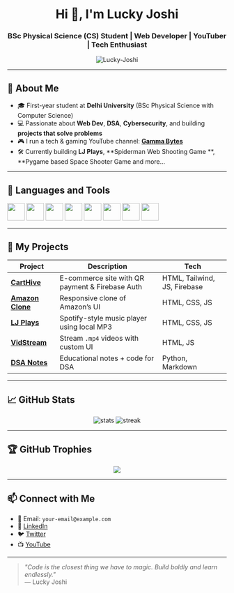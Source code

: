 <!-- GitHub Profile README for Lucky Joshi -->

<h1 align="center">Hi 👋, I'm Lucky Joshi</h1>
<h3 align="center">BSc Physical Science (CS) Student | Web Developer | YouTuber | Tech Enthusiast</h3>

<p align="center">
  <img src="https://komarev.com/ghpvc/?username=Lucky-Joshi&label=Profile%20views&color=0e75b6&style=flat" alt="Lucky-Joshi" />
</p>

---

## 🧠 About Me

- 🎓 First-year student at **Delhi University** (BSc Physical Science with Computer Science)
- 💻 Passionate about **Web Dev**, **DSA**, **Cybersecurity**, and building **projects that solve problems**
- 🎮 I run a tech & gaming YouTube channel: [**Gamma Bytes**](https://youtube.com/@gammabytesofficial?si=1lW8MVveLeGcmcla)
- 🛠️ Currently building **LJ Plays**, **Spiderman Web Shooting Game **, **Pygame based Space Shooter Game and more...

---

## 🧰 Languages and Tools

<p align="left">
  <img src="https://cdn.jsdelivr.net/gh/devicons/devicon/icons/html5/html5-original.svg" width="40" height="40"/>
  <img src="https://cdn.jsdelivr.net/gh/devicons/devicon/icons/css3/css3-original.svg" width="40" height="40"/>
  <img src="https://cdn.jsdelivr.net/gh/devicons/devicon/icons/javascript/javascript-original.svg" width="40" height="40"/>
  <img src="https://cdn.jsdelivr.net/gh/devicons/devicon/icons/python/python-original.svg" width="40" height="40"/>
  <img src="https://cdn.jsdelivr.net/gh/devicons/devicon/icons/cplusplus/cplusplus-original.svg" width="40" height="40"/>
  <img src="https://cdn.jsdelivr.net/gh/devicons/devicon/icons/firebase/firebase-plain.svg" width="40" height="40"/>
  <img src="https://cdn.jsdelivr.net/gh/devicons/devicon/icons/git/git-original.svg" width="40" height="40"/>
  <img src="https://cdn.jsdelivr.net/gh/devicons/devicon/icons/github/github-original.svg" width="40" height="40"/>
</p>

---

## 🚀 My Projects

| Project | Description | Tech |
|--------|-------------|------|
| [**CartHive**](https://github.com/your-username/CartHive) | E-commerce site with QR payment & Firebase Auth | HTML, Tailwind, JS, Firebase |
| [**Amazon Clone**](https://github.com/your-username/AmazonClone) | Responsive clone of Amazon’s UI | HTML, CSS, JS |
| [**LJ Plays**](https://github.com/your-username/LJPlays) | Spotify-style music player using local MP3 | HTML, CSS, JS |
| [**VidStream**](https://github.com/your-username/VidStream) | Stream `.mp4` videos with custom UI | HTML, JS |
| [**DSA Notes**](https://github.com/your-username/DSA-Notes) | Educational notes + code for DSA | Python, Markdown |

---

## 📈 GitHub Stats

<p align="center">
  <img src="https://github-readme-stats.vercel.app/api?username=Lucky-Joshi&show_icons=true&theme=tokyonight" alt="stats"/>
  <img src="https://github-readme-streak-stats.herokuapp.com?user=Lucky-Joshi&theme=tokyonight" alt="streak"/>
</p>

---

## 🏆 GitHub Trophies

<p align="center">
  <img src="https://github-profile-trophy.vercel.app/?username=Lucky-Joshi&theme=tokyonight&no-frame=true&margin-w=15&margin-h=15" />
</p>

---

## 📫 Connect with Me

- 📧 Email: `your-email@example.com`
- 🔗 [LinkedIn](https://www.linkedin.com/in/your-linkedin)
- 🐦 [Twitter](https://twitter.com/your-twitter)
- 📺 [YouTube](https://www.youtube.com/@TheGammaBytes)

---

> *"Code is the closest thing we have to magic. Build boldly and learn endlessly."*  
> — Lucky Joshi

